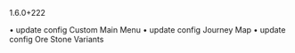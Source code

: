 1.6.0+222

• update config Custom Main Menu
• update config Journey Map
• update config Ore Stone Variants
